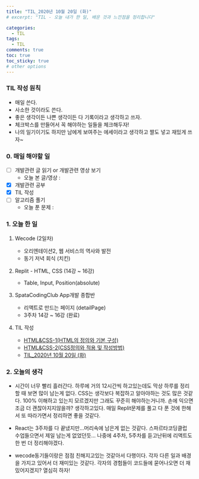 ```yaml
---
title: "TIL_2020년 10월 20일 (화)"
# excerpt: "TIL - 오늘 내가 한 일, 배운 것과 느낀점을 정리합니다"

categories:
  - TIL
tags:
  - TIL
comments: true
toc: true
toc_sticky: true
# other options
---
```


### TIL 작성 원칙

- 매일 쓴다.
- 사소한 것이라도 쓴다.
- 좋은 생각이든 나쁜 생각이든 다 기록이라고 생각하고 쓰자.
- 체크박스를 만들어서 꼭 해야하는 일들을 체크해두자!
- 나의 일기이기도 하지만 남에게 보여주는 에세이라고 생각하고 짤도 넣고 재밌게 쓰자~

### 0. 매일 해야할 일  
- [ ] 개발관련 글 읽기 or 개발관련 영상 보기
    - 오늘 본 글/영상 :  
- [x] 개발관련 공부
- [x] TIL 작성
- [ ] 알고리즘 풀기
    - 오늘 푼 문제 : 

### 1. 오늘 한 일

1. Wecode (2일차)
    - 오리엔테이션2, 웹 서비스의 역사와 발전
    - 동기 저녁 회식 (치킨)

2. Replit - HTML, CSS (14강 ~ 16강)
    - Table, Input, Position(absolute)

3. SpataCodingClub App개발 종합반
    - 리액트로 만드는 페이지 (detailPage)
    - 3주차 14강 ~ 16강 (완료)

4. TIL 작성
    - [HTML&CSS-1(HTML의 정의와 기본 구성)](https://hocheoljang.github.io/html&css/HTML&CSS-1/)
    - [HTML&CSS-2(CSS정의와 적용 및 작성방법)](https://hocheoljang.github.io/html&css/HTML&CSS-2/)
    - [TIL_2020년 10월 20일 (화)](https://hocheoljang.github.io/til/TIL-2020%EB%85%8410%EC%9B%9420%EC%9D%BC/)

### 2. 오늘의 생각

- 시간이 너무 빨리 흘러간다. 하루에 거의 12시간씩 하고있는데도 막상 하루를 정리할 때 보면 많이 남는게 없다.
CSS는 생각보다 복잡하고 알아야하는 것도 많은 것같다. 100% 이해하고 있는지 모르겠지만 그래도 꾸준히 해야하는거니까.
손에 익으면 조금 더 괜찮아지지않을까? 생각하고있다. 매일 Replit문제를 풀고 다 푼 것에 한해서 또 따라가면서 정리하면 좋을 것같다.

- React는 3주차를 다 끝냈지만...머리속에 남은게 없는 것같다. 스파르타코딩클럽 수업들으면서 제일 남는게 없었던듯...
나중에 4주차, 5주차를 듣고난뒤에 리액트도 한 번 더 정리해야겠다.

- wecode동기들이랑은 점점 친해지고있는 것같아서 다행이다. 각자 다른 일과 배경을 가지고 있어서 더 재미있는 것같다.
각자의 경험들이 코드들에 묻어나오면 더 재밌어지겠지? 열심히 하자!
